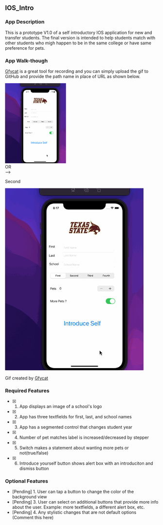 ## IOS_Intro

### App Description

This is a prototype V1.0 of a self introductory IOS application for new and transfer students. The final version is intended to help students match with other students who migh happen to be in the same college or have same preference for pets.

### App Walk-though

[Gfycat](https://gfycat.com/) is a great tool for recording and you can simply upload the gif to GitHub and provide the path name in place of URL as shown below.

<img src="https://github.com/RotimiOlarry/IOS_App/blob/main/Ios_App.gif" width=200><br> OR <img path="Ios_App.gif" width=200><br> -->

Second

<img src='https://github.com/RotimiOlarry/IOS_App/blob/main/Ios_App.gif' title='Video Walkthrough' width='' alt='Video Walkthrough' />

Gif created by [Gfycat](https://gfycat.com/)


### Required Features

- [x] 1. App displays an image of a school's logo
- [x] 2. App has three textfields for first, last, and school names
- [x] 3. App has a segmented control that changes student year
- [x] 4. Number of pet matches label is increased/decreased by stepper
- [x] 5. Switch makes a statement about wanting more pets or not(true/false) 
- [x] 6. Introduce yourself button shows alert box with an introduciton and dismiss button

### Optional Features

- [Pending] 1. User can tap a button to change the color of the background view
- [Pending] 3. User can select on additional buttons that provide more info about the user. Example: more textfields, a different alert box, etc.
- [Pending] 4. Any stylistic changes that are not default options (Comment this here)